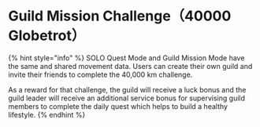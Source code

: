 # Guild Mission Challenge（40000 Globetrot）

{% hint style="info" %}
SOLO Quest Mode and Guild Mission Mode have the same and shared movement data. Users can create their own guild and invite their friends to complete the 40,000 km challenge.

As a reward for that challenge, the guild will receive a luck bonus and the guild leader will receive an additional service bonus for supervising guild members to complete the daily quest which helps to build a healthy lifestyle.
{% endhint %}
